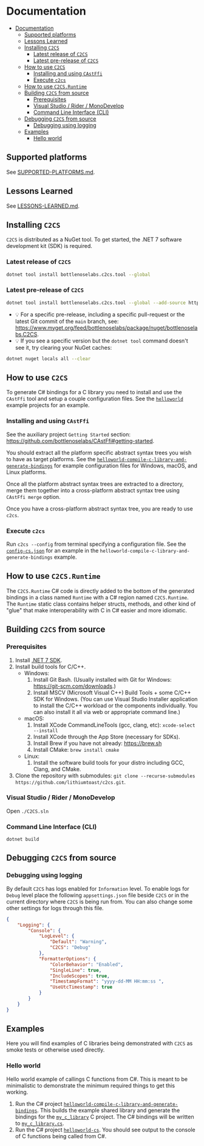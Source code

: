 # Documentation

- [Documentation](#documentation)
  - [Supported platforms](#supported-platforms)
  - [Lessons Learned](#lessons-learned)
  - [Installing `C2CS`](#installing-c2cs)
    - [Latest release of `C2CS`](#latest-release-of-c2cs)
    - [Latest pre-release of `C2CS`](#latest-pre-release-of-c2cs)
  - [How to use `C2CS`](#how-to-use-c2cs)
    - [Installing and using `CAstFfi`](#installing-and-using-castffi)
    - [Execute `c2cs`](#execute-c2cs)
  - [How to use `C2CS.Runtime`](#how-to-use-c2csruntime)
  - [Building `C2CS` from source](#building-c2cs-from-source)
    - [Prerequisites](#prerequisites)
    - [Visual Studio / Rider / MonoDevelop](#visual-studio--rider--monodevelop)
    - [Command Line Interface (CLI)](#command-line-interface-cli)
  - [Debugging `C2CS` from source](#debugging-c2cs-from-source)
    - [Debugging using logging](#debugging-using-logging)
  - [Examples](#examples)
    - [Hello world](#hello-world)

## Supported platforms

See [SUPPORTED-PLATFORMS.md](./SUPPORTED-PLATFORMS.md).

## Lessons Learned

See [LESSONS-LEARNED.md](./LESSONS-LEARNED.md).

## Installing `C2CS`

`C2CS` is distributed as a NuGet tool. To get started, the .NET 7 software development kit (SDK) is required.

### Latest release of `C2CS`

```bash
dotnet tool install bottlenoselabs.c2cs.tool --global 
```

### Latest pre-release of `C2CS`

```bash
dotnet tool install bottlenoselabs.c2cs.tool --global --add-source https://www.myget.org/F/bottlenoselabs/api/v3/index.json --version "*-*"
```

- 💡 For a specific pre-release, including a specific pull-request or the latest Git commit of the `main` branch, see: https://www.myget.org/feed/bottlenoselabs/package/nuget/bottlenoselabs.C2CS.
- 💡 If you see a specific version but the `dotnet tool` command doesn't see it, try clearing your NuGet caches:
```bash
dotnet nuget locals all --clear
```

## How to use `C2CS`

To generate C# bindings for a C library you need to install and use the `CAstFfi` tool and setup a couple configuration files. See the [`helloworld`](../src/cs/examples/helloworld/) example projects for an example.

### Installing and using `CAstFfi`

See the auxiliary project `Getting Started` section: https://github.com/bottlenoselabs/CAstFfi#getting-started. 

You should extract all the platform specific abstract syntax trees you wish to have as target platforms. See the [`helloworld-compile-c-library-and-generate-bindings`](../src/cs/examples/helloworld/helloworld-compile-c-library-and-generate-bindings/) for example configuration files for Windows, macOS, and Linux platforms.

Once all the platform abstract syntax trees are extracted to a directory, merge them together into a cross-platform abstract syntax tree using `CAstFfi merge` option.

Once you have a cross-platform abstract syntax tree, you are ready to use `c2cs`.

### Execute `c2cs`

Run `c2cs --config` from terminal specifying a configuration file. See the [`config-cs.json`](../src/cs/examples/helloworld/helloworld-compile-c-library-and-generate-bindings/config-cs.json) for an example in the `helloworld-compile-c-library-and-generate-bindings` example.

## How to use `C2CS.Runtime`

The `C2CS.Runtime` C# code is directly added to the bottom of the generated bindings in a class named `Runtime` with a C# region named `C2CS.Runtime`. The `Runtime` static class contains helper structs, methods, and other kind of "glue" that make interoperability with C in C# easier and more idiomatic.

## Building `C2CS` from source

### Prerequisites

1. Install [.NET 7 SDK](https://dotnet.microsoft.com/download).
2. Install build tools for C/C++.
    - Windows:
      1. Install Git Bash. (Usually installed with Git for Windows: https://git-scm.com/downloads.)
      2. Install MSCV (Microsoft Visual C++) Build Tools + some C/C++ SDK for Windows. (You can use Visual Studio Installer application to install the C/C++ workload or the components individually. You can also install it all via web or appropriate command line.)
    - macOS:
      1. Install XCode CommandLineTools (gcc, clang, etc): ```xcode-select --install```
      2. Install XCode through the App Store (necessary for SDKs).
      3. Install Brew if you have not already: https://brew.sh
      4. Install CMake: ```brew install cmake```
    - Linux:
      1. Install the software build tools for your distro including GCC, Clang, and CMake.
3. Clone the repository with submodules: `git clone --recurse-submodules https://github.com/lithiumtoast/c2cs.git`.

### Visual Studio / Rider / MonoDevelop

Open `./C2CS.sln`

### Command Line Interface (CLI)

`dotnet build`

## Debugging `C2CS` from source

### Debugging using logging

By default `C2CS` has logs enabled for `Information` level. To enable logs for `Debug` level place the following `appsettings.json` file beside `C2CS` or in the current directory where `C2CS` is being run from. You can also change some other settings for logs through this file.

```json
{
    "Logging": {
        "Console": {
            "LogLevel": {
                "Default": "Warning",
                "C2CS": "Debug"
            },
            "FormatterOptions": {
                "ColorBehavior": "Enabled",
                "SingleLine": true,
                "IncludeScopes": true,
                "TimestampFormat": "yyyy-dd-MM HH:mm:ss ",
                "UseUtcTimestamp": true
            }
        }
    }
}
```

## Examples

Here you will find examples of C libraries being demonstrated with `C2CS` as smoke tests or otherwise used directly.

### Hello world

Hello world example of callings C functions from C#. This is meant to be minimalistic to demonstrate the minimum required things to get this working.

1. Run the C# project [`helloworld-compile-c-library-and-generate-bindings`](../src/cs/examples/helloworld/helloworld-compile-c-library-and-generate-bindings/Program.cs). This builds the example shared library and generate the bindings for the [`my_c_library`](../src/cs/examples/helloworld/helloworld-compile-c-library-and-generate-bindings/my_c_library/) C project. The C# bindings will be written to [`my_c_library.cs`](../src/cs/examples/helloworld/helloworld-app/my_c_library.cs).
2. Run the C# project [`helloworld-cs`](../src/cs/examples/helloworld/helloworld-app/Program.cs). You should see output to the console of C functions being called from C#.
